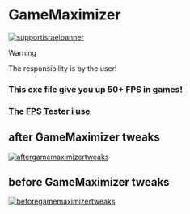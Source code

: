 # GameMaximizer
[![supportisraelbanner](https://i.imagesup.co/images2/8e6cc77363c700198839ae0da7d7fe2409f07647.png)](https://github.com/TheYali1/support-israel-banner/tree/main)
> [!WARNING]
> The responsibility is by the user!
### This exe file give you up 50+ FPS in games!
### [The FPS Tester i use](https://github.com/TheYali1/FPS-Tester)
## after GameMaximizer tweaks
[![aftergamemaximizertweaks](https://raw.githubusercontent.com/TheYali1/GameMaximizer/main/.github/after.gif)](https://github.com/TheYali1/GameMaximizer/)
## before GameMaximizer tweaks
[![beforegamemaximizertweaks](https://github.com/TheYali1/GameMaximizer/blob/main/.github/before.gif?raw=true)](https://github.com/TheYali1/GameMaximizer/)
